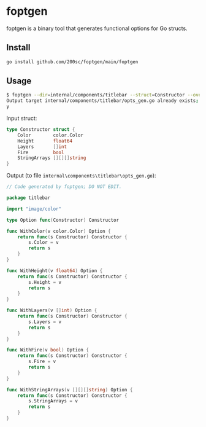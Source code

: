 # foptgen

foptgen is a binary tool that generates functional options for Go structs.

## Install

```bash
go install github.com/200sc/foptgen/main/foptgen
```

## Usage 

```bash
$ foptgen --dir=internal/components/titlebar --struct=Constructor --overwrite=false
Output target internal/components/titlebar/opts_gen.go already exists; overwrite? (y/N)
y
```

Input struct:

```go
type Constructor struct {
	Color        color.Color
	Height       float64
	Layers       []int
	Fire         bool
	StringArrays [][][]string
}
```

Output (to file `internal\components\titlebar\opts_gen.go`):

```go
// Code generated by foptgen; DO NOT EDIT.

package titlebar

import "image/color"

type Option func(Constructor) Constructor

func WithColor(v color.Color) Option {
	return func(s Constructor) Constructor {
		s.Color = v
		return s
	}
}

func WithHeight(v float64) Option {
	return func(s Constructor) Constructor {
		s.Height = v
		return s
	}
}

func WithLayers(v []int) Option {
	return func(s Constructor) Constructor {
		s.Layers = v
		return s
	}
}

func WithFire(v bool) Option {
	return func(s Constructor) Constructor {
		s.Fire = v
		return s
	}
}

func WithStringArrays(v [][][]string) Option {
	return func(s Constructor) Constructor {
		s.StringArrays = v
		return s
	}
}
```
